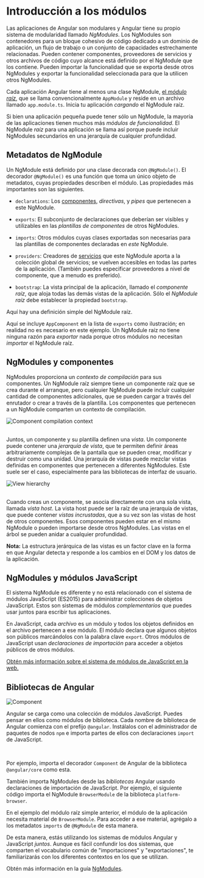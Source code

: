 # Introducción a los módulos

Las aplicaciones de Angular son modulares y Angular tiene su propio sistema de modularidad llamado *NgModules*.
Los NgModules son contenedores para un bloque cohesivo de código dedicado a un dominio de aplicación, un flujo de trabajo o un conjunto de capacidades estrechamente relacionadas. Pueden contener componentes, proveedores de servicios y otros archivos de código cuyo alcance está definido por el NgModule que los contiene. Pueden importar la funcionalidad que se exporta desde otros NgModules y exportar la funcionalidad seleccionada para que la utilicen otros NgModules.

Cada aplicación Angular tiene al menos una clase NgModule, [el *módulo raíz*](guide/bootstrapping), que se llama convencionalmente `AppModule` y reside en un archivo llamado `app.module.ts`. Inicia tu aplicación *cargando* el NgModule raíz.

Si bien una aplicación pequeña puede tener sólo un NgModule, la mayoría de las aplicaciones tienen muchos más *módulos de funcionalidad*. El NgModule *raíz* para una aplicación se llama así porque puede incluir NgModules secundarios en una jerarquía de cualquier profundidad.

## Metadatos de NgModule

Un NgModule está definido por una clase decorada con `@NgModule()`. El decorador `@NgModule()` es una función que toma un único objeto de metadatos, cuyas propiedades describen el módulo. Las propiedades más importantes son las siguientes.

* `declarations`: Los [componentes](guide/architecture-components), *directivas*, y *pipes* que pertenecen a este NgModule.

* `exports`: El subconjunto de declaraciones que deberían ser visibles y utilizables en las *plantillas de componentes* de otros NgModules.

* `imports`: Otros módulos cuyas clases exportadas son necesarias para las plantillas de componentes declaradas en *este* NgModule.

* `providers`: Creadores de [servicios](guide/architecture-services) que este NgModule aporta a la colección global de servicios; se vuelven accesibles en todas las partes de la aplicación. (También puedes especificar proveedores a nivel de componente, que a menudo es preferido).

* `bootstrap`: La vista principal de la aplicación, llamado el *componente raíz*, que aloja todas las demás vistas de la aplicación. Sólo el *NgModule raíz* debe establecer la propiedad `bootstrap`.

Aquí hay una definición simple del NgModule raíz.

<code-example path="architecture/src/app/mini-app.ts" region="module" header="src/app/app.module.ts"></code-example>

<div class="alert is-helpful">

  Aquí se incluye `AppComponent` en la lista de `exports` como ilustración; en realidad no es necesario en este ejemplo. Un NgModule raíz no tiene ninguna razón para *exportar* nada porque otros módulos no necesitan *importar* el NgModule raíz.

</div>

## NgModules y componentes

NgModules proporciona un *contexto de compilación* para sus componentes. Un NgModule raíz siempre tiene un componente raíz que se crea durante el arranque, pero cualquier NgModule puede incluir cualquier cantidad de componentes adicionales, que se pueden cargar a través del enrutador o crear a través de la plantilla. Los componentes que pertenecen a un NgModule comparten un contexto de compilación.

<div class="lightbox">
  <img src="generated/images/guide/architecture/compilation-context.png" alt="Component compilation context" class="left">
</div>

<br class="clear">

Juntos, un componente y su plantilla definen una *vista*. Un componente puede contener una *jerarquía de vista*, que te permiten definir áreas arbitrariamente complejas de la pantalla que se pueden crear, modificar y destruir como una unidad. Una jerarquía de vistas puede mezclar vistas definidas en componentes que pertenecen a diferentes NgModules. Este suele ser el caso, especialmente para las bibliotecas de interfaz de usuario.

<div class="lightbox">
  <img src="generated/images/guide/architecture/view-hierarchy.png" alt="View hierarchy" class="left">
</div>

<br class="clear">

Cuando creas un componente, se asocia directamente con una sola vista, llamada *vista host*. La vista host puede ser la raíz de una jerarquía de vistas, que puede contener *vistas incrustadas*, que a su vez son las vistas de host de otros componentes. Esos componentes pueden estar en el mismo NgModule o pueden importarse desde otros NgModules. Las vistas en el árbol se pueden anidar a cualquier profundidad.

<div class="alert is-helpful">

**Nota:** La estructura jerárquica de las vistas es un factor clave en la forma en que Angular detecta y responde a los cambios en el DOM y los datos de la aplicación.

</div>

## NgModules y módulos JavaScript

El sistema NgModule es diferente y no está relacionado con el sistema de módulos JavaScript (ES2015) para administrar colecciones de objetos JavaScript. Estos son sistemas de módulos *complementarios* que puedes usar juntos para escribir tus aplicaciones.

En JavaScript, cada *archivo* es un módulo y todos los objetos definidos en el archivo pertenecen a ese módulo.
El módulo declara que algunos objetos son públicos marcándolos con la palabra clave `export`.
Otros módulos de JavaScript usan *declaraciones de importación* para acceder a objetos públicos de otros módulos.

<code-example path="architecture/src/app/app.module.ts" region="imports"></code-example>

<code-example path="architecture/src/app/app.module.ts" region="export"></code-example>

<div class="alert is-helpful">
  <a href="http://exploringjs.com/es6/ch_modules.html">Obtén más información sobre el sistema de módulos de JavaScript en la web.</a>
</div>

## Bibliotecas de Angular

<img src="generated/images/guide/architecture/library-module.png" alt="Component" class="left">

Angular se carga como una colección de módulos JavaScript. Puedes pensar en ellos como módulos de biblioteca. Cada nombre de biblioteca de Angular comienza con el prefijo `@angular`. Instálalos con el administrador de paquetes de nodos `npm` e importa partes de ellos con declaraciones `import` de JavaScript.

<br class="clear">

Por ejemplo, importa el decorador `Component` de Angular de la biblioteca `@angular/core` como esta.

<code-example path="architecture/src/app/app.component.ts" region="import"></code-example>

También importa NgModules desde las *bibliotecas* Angular usando declaraciones de importación de JavaScript.
Por ejemplo, el siguiente código importa el NgModule `BrowserModule` de la biblioteca `platform-browser`.

<code-example path="architecture/src/app/mini-app.ts" region="import-browser-module"></code-example>

En el ejemplo del módulo raíz simple anterior, el módulo de la aplicación necesita material de
`BrowserModule`. Para acceder a ese material, agrégalo a los metadatos `imports` de `@NgModule` de esta manera.

<code-example path="architecture/src/app/mini-app.ts" region="ngmodule-imports"></code-example>

De esta manera, estás utilizando los sistemas de módulos Angular y JavaScript *juntos*. Aunque es fácil confundir los dos sistemas, que comparten el vocabulario común de "importaciones" y "exportaciones", te familiarizarás con los diferentes contextos en los que se utilizan.

<div class="alert is-helpful">

  Obtén más información en la guía [NgModules](guide/ngmodules).

</div>
